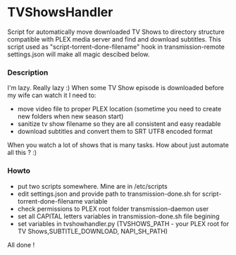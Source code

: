 # TVShowsHandler
Script for automatically move downloaded TV Shows to directory structure compatible with PLEX media server and find and download subtitles.
This script used as "script-torrent-done-filename" hook in transmission-remote settings.json will make all magic descibed below.

### Description
I'm lazy. Really lazy :) When some TV Show episode is downloaded before my wife can watch it I need to:
- move video file to proper PLEX location (sometime you need to create new folders when new season start)
- sanitize tv show filename so they are all consistent and easy readable
- download subtitles and convert them to SRT UTF8 encoded format

When you watch a lot of shows that is many tasks. How about just automate all this ? :)

### Howto
- put two scripts somewhere. Mine are in /etc/scripts
- edit settings.json and provide path to transmission-done.sh for script-torrent-done-filename variable
- check permissions to PLEX root folder transmission-daemon user
- set all CAPITAL letters variables in transmission-done.sh file begining
- set variables in tvshowhandler.py (TVSHOWS_PATH - your PLEX root for TV Shows,SUBTITLE_DOWNLOAD, NAPI_SH_PATH)

All done !

